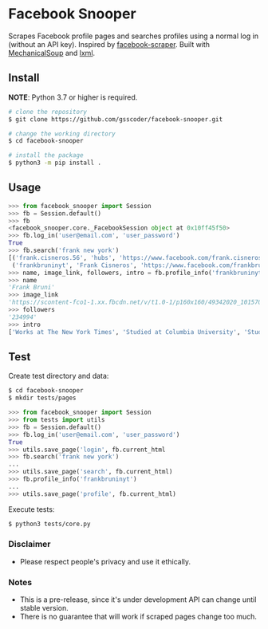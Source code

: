 # Facebook Snooper

Scrapes Facebook profile pages and searches profiles using a normal log in (without an API key). Inspired by [facebook-scraper](https://github.com/kevinzg/facebook-scraper).
Built with [MechanicalSoup](https://github.com/MechanicalSoup/MechanicalSoup) and [lxml](https://github.com/lxml/lxml).

## Install
**NOTE**: Python 3.7 or higher is required.
```sh
# clone the repository
$ git clone https://github.com/gsscoder/facebook-snooper.git

# change the working directory
$ cd facebook-snooper

# install the package
$ python3 -m pip install .
```

## Usage
```python
>>> from facebook_snooper import Session
>>> fb = Session.default()
>>> fb
<facebook_snooper.core._FacebookSession object at 0x10ff45f50>
>>> fb.log_in('user@email.com', 'user_password')
True
>>> fb.search('frank new york')
[('frank.cisneros.56', 'hubs', 'https://www.facebook.com/frank.cisneros.56'),
 ('frankbruninyt', 'Frank Cisneros', 'https://www.facebook.com/frankbruninyt')]
>>> name, image_link, followers, intro = fb.profile_info('frankbruninyt')
>>> name
'Frank Bruni'
>>> image_link
'https://scontent-fco1-1.xx.fbcdn.net/v/t1.0-1/p160x160/49342020_10157005134417363_1173260116078624768_o.jpg?_nc_cat=101&_nc_oc=AQliVuLJdFWX1at-6TPqNRWj3_T6I-cJvESxIfPvcFD1NNjRMGaDr0m8XUKZOwY3_kA&_nc_ht=scontent-fco1-1.xx&oh=c658885ef831fdcd1a7f7b6f3faa958d&oe=5E559A48'
>>> followers
'234994'
>>> intro
['Works at The New York Times', 'Studied at Columbia University', 'Studied at UNC Chapel Hill', 'Went to Loomis Chaffee', 'Went to Loomis Chaffee, Windsor, Conn.', 'Lives in New York, New York', 'From White Plains, New York', 'Followed by 234,994 people']
```

## Test
Create test directory and data:
```sh
$ cd facebook-snooper
$ mkdir tests/pages
```
```python
>>> from facebook_snooper import Session
>>> from tests import utils
>>> fb = Session.default()
>>> fb.log_in('user@email.com', 'user_password')
True
>>> utils.save_page('login', fb.current_html
>>> fb.search('frank new york')
...
>>> utils.save_page('search', fb.current_html)
>>> fb.profile_info('frankbruninyt')
...
>>> utils.save_page('profile', fb.current_html)

```
Execute tests:
```sh
$ python3 tests/core.py
```

### Disclaimer
- Please respect people's privacy and use it ethically.

### Notes
- This is a pre-release, since it's under development API can change until stable version.
- There is no guarantee that will work if scraped pages change too much.
